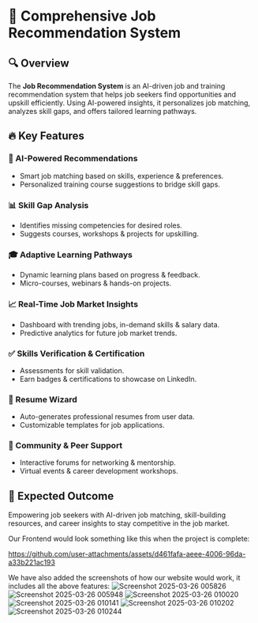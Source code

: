# 🚀 Comprehensive Job Recommendation System

## 🔍 Overview
The **Job Recommendation System** is an AI-driven job and training recommendation system that helps job seekers find opportunities and upskill efficiently. Using AI-powered insights, it personalizes job matching, analyzes skill gaps, and offers tailored learning pathways.

## 🔥 Key Features

### 🤖 AI-Powered Recommendations
- Smart job matching based on skills, experience & preferences.
- Personalized training course suggestions to bridge skill gaps.

### 📊 Skill Gap Analysis
- Identifies missing competencies for desired roles.
- Suggests courses, workshops & projects for upskilling.

### 🎓 Adaptive Learning Pathways
- Dynamic learning plans based on progress & feedback.
- Micro-courses, webinars & hands-on projects.

### 📈 Real-Time Job Market Insights
- Dashboard with trending jobs, in-demand skills & salary data.
- Predictive analytics for future job market trends.

### ✅ Skills Verification & Certification
- Assessments for skill validation.
- Earn badges & certifications to showcase on LinkedIn.

### 📝 Resume Wizard
- Auto-generates professional resumes from user data.
- Customizable templates for job applications.

### 💬 Community & Peer Support
- Interactive forums for networking & mentorship.
- Virtual events & career development workshops.

## 🎯 Expected Outcome
Empowering job seekers with AI-driven job matching, skill-building resources, and career insights to stay competitive in the job market.

Our Frontend would look something like this when the project is complete:



https://github.com/user-attachments/assets/d461fafa-aeee-4006-96da-a33b221ac193

We have also added the screenshots of how our website would work, it includes all the above features:
![Screenshot 2025-03-26 005826](https://github.com/user-attachments/assets/fcf121f4-0095-4887-8919-4a33a17c4cd2)
![Screenshot 2025-03-26 005948](https://github.com/user-attachments/assets/54b09501-4c81-4d9f-927b-f118dbe85af5)
![Screenshot 2025-03-26 010020](https://github.com/user-attachments/assets/19c204bd-dbac-4026-aa1a-ae04f37e597a)
![Screenshot 2025-03-26 010141](https://github.com/user-attachments/assets/edaf6f33-2f1c-4dc5-bb54-fd8687ef105a)
![Screenshot 2025-03-26 010202](https://github.com/user-attachments/assets/46adc197-7fa9-408b-9c1b-4a97db59a451)
![Screenshot 2025-03-26 010244](https://github.com/user-attachments/assets/8fd85b38-d973-4dda-b86f-1ad66297571b)





